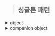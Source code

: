 > ## 싱글톤 패턴

<details>
    <summary>object</summary>

- java의 static과 kotlin의 object은 동일하게 보이지만 다름.
  - static은 클래스 로더가 클래스를 읽을 때 안에 static이 있다면 메모리 영역에 적재하는 것 뿐임. 새로운 객체를 생성할 수 있음.
  - object는 인스턴스 객체를 단 1개 만들어줌. 새로운 객체를 생성할 수 없음. 이때 만들어진 객체명은 클래스명과 동일함. 
- 실제 사용될 때 초기화 됨.
- 생성자가 없는 클래스만 사용 가능. 
  - 생성자가 없으므로 파라미터를 전달하려면 set으로 설정하는 수밖에 없음.
- 내부 변수가 여러개 일 때, 하나의 변수에 접근만 해도 나머지 하나의 변수도 초기화 된다.
  - 이를 막고 싶다면 변수에 by lazy 사용. (특이한 경우가 아니라면 사용 안할 듯함.)
- 클래스명.(함수/필드)로 호출 가능.
- 기본적으로 스레드 안전.

  ```kotlin
  package singleton
    
  object ObjectSingleton {
    val firstValue = "first"
    val secoundValue by lazy {"lazy"}
  }
  ```

</details>

<details>
    <summary>companion object</summary>

- 해당 클래스가 로드될 때 초기화 됨.
- companion object가 적용된 내부만 싱글톤 객체가 됨. 즉 외부 클래스는 싱글톤 아님.
  - 클래스 수준의 정적 멤버가 필요할 때 사용할 수 있음.
  - 생성자를 만들 수 있어 파라미터를 전달할 수 있음.
- companion object 내에 선언된 속성과 함수는 클래스명/객체명.(함수/필드) 호출 가능.

  ```kotlin
  package singleton
  
  class CompanionObjectSingletone private constructor() {
  
  //    Lazy Initialization
  //    companion object {
  //        private var instance: CompanionObjectSingletone? = null;
  //
  //        fun getInstance(): CompanionObjectSingletone {
  //            return instance ?: CompanionObjectSingletone().also {
  //                    instance = it
  //            }
  //        }
  //    }
  
  //    Eager Initialization
  //    companion object {
  //        private var instance: CompanionObjectSingletone =  CompanionObjectSingletone();
  //
  //        fun getInstance(): CompanionObjectSingletone {
  //            return instance
  //        }
  //    }
  
  //    double checked locking
  //    companion object {
  //        @Volatile private var instance: CompanionObjectSingletone? = null;
  //
  //        fun getInstance(): CompanionObjectSingletone {
  //            return instance ?: synchronized(this) {
  //                instance ?: CompanionObjectSingletone().also {
  //                    instance = it
  //                }
  //            }
  //        }
  //    }
  
  //    Lazy Holder
  //    inner 키워드를 사용하지 않으면 static 내부 클래스(Inner 클래스) 로 되고
  //    inner 키워드를 사용해야 non-static 내부 클래스(Nested 클래스) 가 된다.
  //    private class LazyHolderInner{
  //        companion object{
  //            val companionObjectSingletone : CompanionObjectSingletone = CompanionObjectSingletone()
  //        }
  //    }
  //
  //    companion object {
  //        fun getInstance(): CompanionObjectSingletone {
  //            return LazyHolderInner.companionObjectSingletone
  //        }
  //    }
  
      // kotlin singleton 완벽한 방법. 
  //    lazy 이용하여 스레드 안전 보장.
  //    생성자도 만들 수 있어 파라미터도 받을 수 있음.
      companion object {
          private val instance: CompanionObjectSingletone by lazy { CompanionObjectSingletone() }
  
          fun getInstance(): CompanionObjectSingletone {
              return instance
          }
      }
  
  }
  ```
</details>